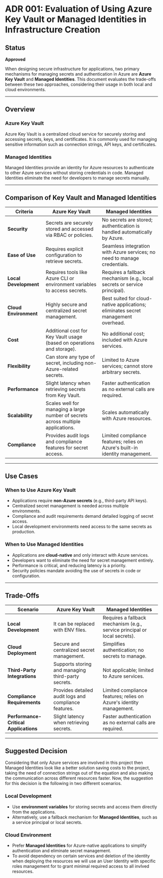 # ADR 001: Evaluation of Using Azure Key Vault or Managed Identities in Infrastructure Creation

## Status

**Approved**

When designing secure infrastructure for applications, two primary mechanisms for managing secrets and authentication in Azure are **Azure Key Vault** and **Managed Identities**. This document evaluates the trade-offs between these two approaches, considering their usage in both local and cloud environments.

---

## **Overview**

### **Azure Key Vault**

Azure Key Vault is a centralized cloud service for securely storing and accessing secrets, keys, and certificates. It is commonly used for managing sensitive information such as connection strings, API keys, and certificates.

### **Managed Identities**

Managed Identities provide an identity for Azure resources to authenticate to other Azure services without storing credentials in code. Managed Identities eliminate the need for developers to manage secrets manually.

---

## **Comparison of Key Vault and Managed Identities**

| **Criteria**                | **Azure Key Vault**                                                                 | **Managed Identities**                                                                |
|-----------------------------|-------------------------------------------------------------------------------------|---------------------------------------------------------------------------------------|
| **Security**                | Secrets are securely stored and accessed via RBAC or policies.                      | No secrets are stored; authentication is handled automatically by Azure.              |
| **Ease of Use**             | Requires explicit configuration to retrieve secrets.                                | Seamless integration with Azure services; no need to manage credentials.              |
| **Local Development**       | Requires tools like Azure CLI or environment variables to access secrets.           | Requires a fallback mechanism (e.g., local secrets or service principal).             |
| **Cloud Environment**       | Highly secure and centralized secret management.                                    | Best suited for cloud-native applications; eliminates secret management overhead.     |
| **Cost**                    | Additional cost for Key Vault usage (based on operations and storage).              | No additional cost; included with Azure services.                                     |
| **Flexibility**             | Can store any type of secret, including non-Azure-related secrets.                  | Limited to Azure services; cannot store arbitrary secrets.                            |
| **Performance**             | Slight latency when retrieving secrets from Key Vault.                              | Faster authentication as no external calls are required.                              |
| **Scalability**             | Scales well for managing a large number of secrets across multiple applications.    | Scales automatically with Azure resources.                                            |
| **Compliance**              | Provides audit logs and compliance features for secret access.                      | Limited compliance features; relies on Azure's built-in identity management.          |

---

## **Use Cases**

### **When to Use Azure Key Vault**

- Applications require **non-Azure secrets** (e.g., third-party API keys).
- Centralized secret management is needed across multiple environments.
- Compliance and audit requirements demand detailed logging of secret access.
- Local development environments need access to the same secrets as production.

### **When to Use Managed Identities**

- Applications are **cloud-native** and only interact with Azure services.
- Developers want to eliminate the need for secret management entirely.
- Performance is critical, and reducing latency is a priority.
- Security policies mandate avoiding the use of secrets in code or configuration.

---

## **Trade-Offs**

| **Scenario**                          | **Azure Key Vault**                                                                 | **Managed Identities**                                                                |
|---------------------------------------|-------------------------------------------------------------------------------------|---------------------------------------------------------------------------------------|
| **Local Development**                 | It can be replaced with ENV files.                                                  | Requires a fallback mechanism (e.g., service principal or local secrets).             |
| **Cloud Deployment**                  | Secure and centralized secret management.                                           | Simplifies authentication; no secrets to manage.                                      |
| **Third-Party Integrations**          | Supports storing and managing third-party secrets.                                  | Not applicable; limited to Azure services.                                            |
| **Compliance Requirements**           | Provides detailed audit logs and compliance features.                               | Limited compliance features; relies on Azure's identity management.                   |
| **Performance-Critical Applications** | Slight latency when retrieving secrets.                                             | Faster authentication as no external calls are required.                              |

---

## **Suggested Decision**

Considering that only Azure services are involved in this project then Managed Identities look like a better solution saving costs to the project, taking the need of connection strings out of the equation and also making the communication across different resources faster. Now, the suggestion for this decision is the following in two different scenarios.

### **Local Development**

- Use **environment variables** for storing secrets and access them directly from the applications.
- Alternatively, use a fallback mechanism for **Managed Identities**, such as a service principal or local secrets.

### **Cloud Environment**

- Prefer **Managed Identities** for Azure-native applications to simplify authentication and eliminate secret management.
- To avoid dependency on certain services and deletion of the identity when deploying the resources we will use an User Identity with specific roles management for to grant minimal required access to all invlved resources.
